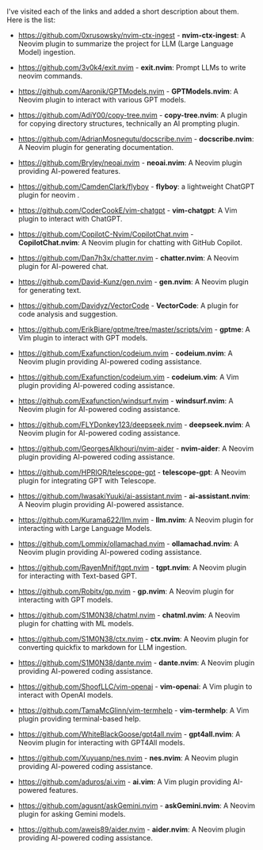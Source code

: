 I've visited each of the links and added a short description about them. Here is the list:

- https://github.com/0xrusowsky/nvim-ctx-ingest - **nvim-ctx-ingest**: A Neovim plugin to summarize the project for LLM (Large Language Model) ingestion.

- https://github.com/3v0k4/exit.nvim - **exit.nvim**:  Prompt LLMs to write neovim commands.

- https://github.com/Aaronik/GPTModels.nvim - **GPTModels.nvim**: A Neovim plugin to interact with various GPT models.

- https://github.com/AdiY00/copy-tree.nvim - **copy-tree.nvim**: A plugin for copying directory structures, technically an AI prompting plugin.

- https://github.com/AdrianMosnegutu/docscribe.nvim - **docscribe.nvim**: A Neovim plugin for generating documentation.

- https://github.com/Bryley/neoai.nvim - **neoai.nvim**: A Neovim plugin providing AI-powered features.

- https://github.com/CamdenClark/flyboy - **flyboy**:  a lightweight ChatGPT plugin for neovim .

- https://github.com/CoderCookE/vim-chatgpt - **vim-chatgpt**: A Vim plugin to interact with ChatGPT.

- https://github.com/CopilotC-Nvim/CopilotChat.nvim - **CopilotChat.nvim**: A Neovim plugin for chatting with GitHub Copilot.

- https://github.com/Dan7h3x/chatter.nvim - **chatter.nvim**: A Neovim plugin for AI-powered chat.

- https://github.com/David-Kunz/gen.nvim - **gen.nvim**: A Neovim plugin for generating text.

- https://github.com/Davidyz/VectorCode - **VectorCode**: A plugin for code analysis and suggestion.

- https://github.com/ErikBjare/gptme/tree/master/scripts/vim - **gptme**: A Vim plugin to interact with GPT models.

- https://github.com/Exafunction/codeium.nvim - **codeium.nvim**: A Neovim plugin providing AI-powered coding assistance.

- https://github.com/Exafunction/codeium.vim - **codeium.vim**: A Vim plugin providing AI-powered coding assistance.

- https://github.com/Exafunction/windsurf.nvim - **windsurf.nvim**: A Neovim plugin for AI-powered coding assistance.

- https://github.com/FLYDonkey123/deepseek.nvim - **deepseek.nvim**: A Neovim plugin for AI-powered coding assistance.

- https://github.com/GeorgesAlkhouri/nvim-aider - **nvim-aider**: A Neovim plugin providing AI-powered coding assistance.

- https://github.com/HPRIOR/telescope-gpt - **telescope-gpt**: A Neovim plugin for integrating GPT with Telescope.

- https://github.com/IwasakiYuuki/ai-assistant.nvim - **ai-assistant.nvim**: A Neovim plugin providing AI-powered assistance.

- https://github.com/Kurama622/llm.nvim - **llm.nvim**: A Neovim plugin for interacting with Large Language Models.

- https://github.com/Lommix/ollamachad.nvim - **ollamachad.nvim**: A Neovim plugin providing AI-powered coding assistance.

- https://github.com/RayenMnif/tgpt.nvim - **tgpt.nvim**: A Neovim plugin for interacting with Text-based GPT.

- https://github.com/Robitx/gp.nvim - **gp.nvim**: A Neovim plugin for interacting with GPT models.

- https://github.com/S1M0N38/chatml.nvim - **chatml.nvim**: A Neovim plugin for chatting with ML models.

- https://github.com/S1M0N38/ctx.nvim - **ctx.nvim**: A Neovim plugin for converting quickfix to markdown for LLM ingestion.

- https://github.com/S1M0N38/dante.nvim - **dante.nvim**: A Neovim plugin providing AI-powered coding assistance.

- https://github.com/ShoofLLC/vim-openai - **vim-openai**: A Vim plugin to interact with OpenAI models.

- https://github.com/TamaMcGlinn/vim-termhelp - **vim-termhelp**: A Vim plugin providing terminal-based help.

- https://github.com/WhiteBlackGoose/gpt4all.nvim - **gpt4all.nvim**: A Neovim plugin for interacting with GPT4All models.

- https://github.com/Xuyuanp/nes.nvim - **nes.nvim**: A Neovim plugin providing AI-powered coding assistance.

- https://github.com/aduros/ai.vim - **ai.vim**: A Vim plugin providing AI-powered features.

- https://github.com/agusnt/askGemini.nvim - **askGemini.nvim**: A Neovim plugin for asking Gemini models.

- https://github.com/aweis89/aider.nvim - **aider.nvim**: A Neovim plugin providing AI-powered coding assistance.
